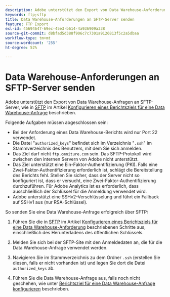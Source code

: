 ```yaml
---
description: Adobe unterstützt den Export von Data Warehouse-Anforderungen an SFTP-Server.
keywords: ftp;sftp
title: Data Warehouse-Anforderungen an SFTP-Server senden
feature: FTP Export
exl-id: 45694647-69ec-45e3-b614-4a936909a338
source-git-commit: d8bfad5d388f906c7c7301a9126813f5c2a5dbaa
workflow-type: tm+mt
source-wordcount: '255'
ht-degree: 52%

---
```


# Data Warehouse-Anforderungen an SFTP-Server senden

Adobe unterstützt den Export von Data Warehouse-Anfragen an SFTP-Server, wie in [SFTP](/help/export/data-warehouse/create-request/dw-request-report-destinations.md#sftp) im Artikel [Konfigurieren eines Berichtsziels für eine Data Warehouse-Anfrage](/help/export/data-warehouse/create-request/dw-request-report-destinations.md) beschrieben.

Folgende Aufgaben müssen abgeschlossen sein:

* Bei der Anforderung eines Data Warehouse-Berichts wird nur Port 22 verwendet.
* Die Datei &quot;`authorized_keys`&quot; befindet sich im Verzeichnis &quot;`.ssh`&quot; im Stammverzeichnis des Benutzers, mit dem Sie sich anmelden.
* Das Ziel darf nicht `ftp.omniture.com` sein. Das SFTP-Protokoll wird zwischen den internen Servern von Adobe nicht unterstützt.
* Das Ziel unterstützt eine Ein-Faktor-Authentifizierung (PKI). Falls eine Zwei-Faktor-Authentifizierung erforderlich ist, schlägt die Bereitstellung des Berichts fehl. Stellen Sie sicher, dass der Server nicht so konfiguriert ist, dass er versucht, eine Zwei-Faktor-Authentifizierung durchzuführen. Für Adobe Analytics ist es erforderlich, dass ausschließlich der Schlüssel für die Anmeldung verwendet wird.
* Adobe unterstützt eine SSHv2-Verschlüsselung und führt ein Fallback auf SSHv1 aus (nur RSA-Schlüssel).

So senden Sie eine Data Warehouse-Anfrage erfolgreich über SFTP:

1. Führen Sie die in [SFTP](/help/export/data-warehouse/create-request/dw-request-report-destinations.md#sftp) im Artikel [Konfigurieren eines Berichtsziels für eine Data Warehouse-Anforderung](/help/export/data-warehouse/create-request/dw-request-report-destinations.md) beschriebenen Schritte aus, einschließlich des Herunterladens des öffentlichen Schlüssels.
1. Melden Sie sich bei der SFTP-Site mit den Anmeldedaten an, die für die Data Warehouse-Anfrage verwendet werden.
1. Navigieren Sie im Stammverzeichnis zu dem Ordner `.ssh` (erstellen Sie diesen, falls er nicht vorhanden ist) und legen Sie dort die Datei `authorized_keys` ab.

1. Führen Sie die Data Warehouse-Anfrage aus, falls noch nicht geschehen, wie unter [Berichtsziel für eine Data Warehouse-Anfrage konfigurieren](/help/export/data-warehouse/create-request/dw-request-report-destinations.md) beschrieben.

